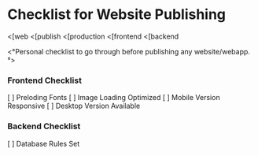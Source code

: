 # Checklist for Website Publishing
<[web
<[publish
<[production
<[frontend
<[backend

<°Personal checklist to go through before publishing any website/webapp.°>

### Frontend Checklist
[ ] Preloding Fonts
[ ] Image Loading Optimized
[ ] Mobile Version Responsive
[ ] Desktop Version Available

### Backend Checklist
[ ] Database Rules Set

